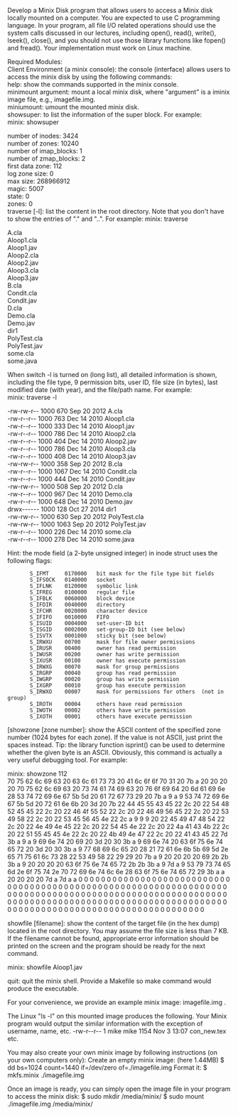 Develop a Minix Disk program that allows users to access a Minix disk locally mounted on a computer. You are expected to use C programming language. In your program, all file I/O related operations should use the system calls discussed in our lectures, including open(), read(), write(), lseek(), close(), and you should not use those library functions like fopen() and fread(). Your implementation must work on Linux machine.
                      
Required Modules:                
Client Environment (a minix console): the console (interface) allows users to access the minix disk by using the following commands:                      
help: show the commands supported in the minix console.                      
minimount argument: mount a local minix disk, where "argument" is a iminix image file, e.g., imagefile.img.              
miniumount: umount the mounted minix disk.             
showsuper: to list the information of the super block. For example:                     
minix: showsuper                 
                             
number of inodes:         3424                                                   
number of zones:          10240                 
number of imap_blocks: 	    1                     
number of zmap_blocks: 	    2                     
first data zone:    	112                   
log zone size: 	    	0                     
max size: 		    268966912   
magic: 			    5007    
state: 		    	0   
zones: 		    	0   
traverse [-l]: list the content in the root directory. Note that you don't have to show the entries of "." and "..". For example:
minix: traverse   
    
    
A.cla   
Aloop1.cla    
Aloop1.jav    
Aloop2.cla    
Aloop2.jav    
Aloop3.cla    
Aloop3.jav    
B.cla   
Condit.cla    
Condit.jav    
D.cla   
Demo.cla    
Demo.jav    
dir1    
PolyTest.cla    
PolyTest.jav    
some.cla    
some.java   
    
    
When switch -l is turned on (long list), all detailed information is shown, including the file type, 9 permission bits, user ID, file size (in bytes), last modified date (with year), and the file/path name. For example:   
minix: traverse -l    
    
-rw-rw-r-- 1000 670 Sep 20  2012 A.cla    
-rw-r--r-- 1000 763 Dec 14  2010 Aloop1.cla   
-rw-r--r-- 1000 333 Dec 14  2010 Aloop1.jav   
-rw-r--r-- 1000 786 Dec 14  2010 Aloop2.cla   
-rw-r--r-- 1000 404 Dec 14  2010 Aloop2.jav   
-rw-r--r-- 1000 786 Dec 14  2010 Aloop3.cla   
-rw-r--r-- 1000 408 Dec 14  2010 Aloop3.jav   
-rw-rw-r-- 1000 358 Sep 20  2012 B.cla    
-rw-r--r-- 1000 1067 Dec 14  2010 Condit.cla    
-rw-r--r-- 1000 444 Dec 14  2010 Condit.jav   
-rw-rw-r-- 1000 508 Sep 20  2012 D.cla    
-rw-r--r-- 1000 967 Dec 14  2010 Demo.cla   
-rw-r--r-- 1000 648 Dec 14  2010 Demo.jav   
drwx------ 1000 128 Oct 27  2014 dir1   
-rw-rw-r-- 1000 630 Sep 20  2012 PolyTest.cla   
-rw-rw-r-- 1000 1063 Sep 20  2012 PolyTest.jav    
-rw-r--r-- 1000 226 Dec 14  2010 some.cla   
-rw-r--r-- 1000 278 Dec 14  2010 some.java    
    
    
    
        
Hint: the mode field (a 2-byte unsigned integer) in inode struct uses the following flags:    
    
           S_IFMT     0170000   bit mask for the file type bit fields       
           S_IFSOCK   0140000   socket        
           S_IFLNK    0120000   symbolic link       
           S_IFREG    0100000   regular file        
           S_IFBLK    0060000   block device        
           S_IFDIR    0040000   directory       
           S_IFCHR    0020000   character device        
           S_IFIFO    0010000   FIFO        
           S_ISUID    0004000   set-user-ID bit      
           S_ISGID    0002000   set-group-ID bit (see below)        
           S_ISVTX    0001000   sticky bit (see below)        
           S_IRWXU    00700     mask for file owner permissions   
           S_IRUSR    00400     owner has read permission   
           S_IWUSR    00200     owner has write permission    
           S_IXUSR    00100     owner has execute permission    
           S_IRWXG    00070     mask for group permissions    
           S_IRGRP    00040     group has read permission   
           S_IWGRP    00020     group has write permission    
           S_IXGRP    00010     group has execute permission    
           S_IRWXO    00007     mask for permissions for others  (not in group)   
           S_IROTH    00004     others have read permission   
           S_IWOTH    00002     others have write permission    
           S_IXOTH    00001     others have execute permission  
              
[showzone [zone number]: show the ASCII content of the specified zone number (1024 bytes for each zone). If the value is not ASCII, just print the spaces instead. Tip: the library function isprint() can be used to determine whether the given byte is an ASCII. Obviously, this command is actually a very useful debugging tool. For example:    
    
minix: showzone 112   
  70   75   62   6c   69   63   20   63   6c   61   73   73   20   41   6c   6f
   6f   70   31   20   7b    a   20   20   20   20   70   75   62   6c   69   63
   20   73   74   61   74   69   63   20   76   6f   69   64   20   6d   61   69
   6e   28   53   74   72   69   6e   67   5b   5d   20   61   72   67   73   29
   20   7b    a    9    a    9   53   74   72   69   6e   67   5b   5d   20   72
   61   6e   6b   20   3d   20   7b   22   44   45   55   43   45   22   2c   20
   22   54   48   52   45   45   22   2c   20   22   46   4f   55   52   22   2c
   20   22   46   49   56   45   22   2c   20   22   53   49   58   22   2c   20
   22   53   45   56   45   4e   22   2c    a    9    9    9   20   22   45   49
   47   48   54   22   2c   20   22   4e   49   4e   45   22   2c   20   22   54
   45   4e   22   2c   20   22   4a   41   43   4b   22   2c   20   22   51   55
   45   45   4e   22   2c   20   22   4b   49   4e   47   22   2c   20   22   41
   43   45   22   7d   3b    a    9    a    9   69   6e   74   20   69   20   3d
   20   30   3b    a    9   69   6e   74   20   63   6f   75   6e   74   65   72
   20   3d   20   30   3b    a    9   77   68   69   6c   65   20   28   21   72
   61   6e   6b   5b   69   5d   2e   65   71   75   61   6c   73   28   22   53
   49   58   22   29   29   20   7b    a    9   20   20   20   20   69   2b   2b
   3b    a    9   20   20   20   20   63   6f   75   6e   74   65   72   2b   2b
   3b    a    9   7d    a    9   53   79   73   74   65   6d   2e   6f   75   74
   2e   70   72   69   6e   74   6c   6e   28   63   6f   75   6e   74   65   72
   29   3b    a    a   20   20   20   20   7d    a   7d    a    a    0    0    0
    0    0    0    0    0    0    0    0    0    0    0    0    0    0    0    0
    0    0    0    0    0    0    0    0    0    0    0    0    0    0    0    0
    0    0    0    0    0    0    0    0    0    0    0    0    0    0    0    0
    0    0    0    0    0    0    0    0    0    0    0    0    0    0    0    0
    0    0    0    0    0    0    0    0    0    0    0    0    0    0    0    0
    0    0    0    0    0    0    0    0    0    0    0    0    0    0    0    0
    0    0    0    0    0    0    0    0    0    0    0    0    0    0    0    0
    0    0    0    0    0    0    0    0    0    0    0    0    0    0    0    0
    0    0    0    0    0    0    0    0    0    0    0    0    0    0    0    0
    0    0    0    0    0    0    0    0    0    0    0    0    0    0    0    0
    0    0    0    0    0    0    0    0    0    0    0    0    0    0    0    0

    
        
showfile [filename]: show the content of the target file (in the hex dump) located in the root directory. You may assume the file size is less than 7 KB. If the filename cannot be found, appropriate error information should be printed on the screen and the program should be ready for the next command.    
    
minix: showfile Aloop1.jav    

quit: quit the minix shell.
Provide a Makefile so make command would produce the executable.

For your convenience, we provide an example minix image:  imagefile.img . 

The Linux "ls -l" on this mounted image produces the following. Your Minix program would output the similar information with the exception of username, name, etc.
-rw-r--r-- 1 mike mike 1154 Nov  3 13:07 con_new.tex
etc.

You may also create your own minix image by following instructions (on your own computers only):
Create an empty minix image: (here 1.44MB)
 $ dd bs=1024 count=1440 if=/dev/zero of=./imagefile.img
Format it:
 $ mkfs.minix ./imagefile.img 

Once an image is ready, you can simply open the image file in your program to access the minix disk:
 $ sudo mkdir /media/minix/ 
 $ sudo mount ./imagefile.img /media/minix/
